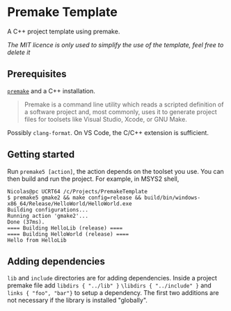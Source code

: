 # Premake Template
A C++ project template using premake. 

*The MIT licence is only used to simplify the use of the template, feel free to delete it*

## Prerequisites
[`premake`](https://premake.github.io/) and a C++ installation.
> Premake is a command line utility which reads a scripted definition of a software project and, most commonly, uses it 
> to generate project files for toolsets like Visual Studio, Xcode, or GNU Make.

Possibly `clang-format`. On VS Code, the C/C++ extension is sufficient.

## Getting started
Run `premake5 [action]`, the action depends on the toolset you use. You can then build and run the project. For example, 
in MSYS2 shell,

```console
Nicolas@pc UCRT64 /c/Projects/PremakeTemplate
$ premake5 gmake2 && make config=release && build/bin/windows-x86_64/Release/HelloWorld/HelloWorld.exe 
Building configurations...
Running action 'gmake2'...
Done (37ms).
==== Building HelloLib (release) ====
==== Building HelloWorld (release) ====
Hello from HelloLib
```

## Adding dependencies
`lib` and `include` directories are for adding dependencies. Inside a project premake file add `libdirs { "../lib" }`
`\libdirs { "../include" }` and `links { "foo", "bar"}` to setup a dependency. The first two additions are not necessary
if the library is installed "globally".